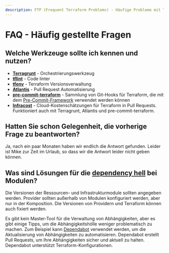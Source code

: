 ```yaml
---
description: FTP (Frequent Terraform Problems) - Häufige Probleme mit Terraform
---
```


# FAQ - Häufig gestellte Fragen

## Welche Werkzeuge sollte ich kennen und nutzen?

* [**Terragrunt**](https://terragrunt.gruntwork.io/) - Orchestrierungswerkzeug
* [**tflint**](https://github.com/terraform-linters/tflint) - Code linter
* [**tfenv**](https://github.com/tfutils/tfenv) - Terraform Versionsverwaltung
* [**Atlantis**](https://www.runatlantis.io/) - Pull Request Automatisierung
* [**pre-commit-terraform**](https://github.com/antonbabenko/pre-commit-terraform) - Sammlung von Git-Hooks für Terraform, die mit dem [Pre-Commit-Framework](https://pre-commit.com/) verwendet werden können
* [**Infracost**](https://www.infracost.io) - Cloud-Kostenschätzungen für Terraform in Pull Requests. Funktioniert auch mit Terragrunt, Atlantis und pre-commit-terraform.

## Hatten Sie schon Gelegenheit, die vorherige Frage zu beantworten?

Ja, nach ein paar Monaten haben wir endlich die Antwort gefunden. Leider ist Mike zur Zeit im Urlaub, so dass wir die Antwort leider nicht geben können.

## Was sind Lösungen für die [dependency hell](https://en.wikipedia.org/wiki/Dependency\_hell) bei Modulen?

Die Versionen der Ressourcen- und Infrastrukturmodule sollten angegeben werden. Provider sollten außerhalb von Modulen konfiguriert werden, aber nur in der Komposition. Die Versionen von Providern und Terraform können auch fixiert werden.

Es gibt kein Master-Tool für die Verwaltung von Abhängigkeiten, aber es gibt einige Tipps, um die Abhängigkeitshölle weniger problematisch zu machen. Zum Beispiel kann [Dependabot](https://docs.github.com/en/code-security/dependabot) verwendet werden, um die Aktualisierung von Abhängigkeiten zu automatisieren. Dependabot erstellt Pull Requests, um Ihre Abhängigkeiten sicher und aktuell zu halten. Dependabot unterstützt Terraform-Konfigurationen.
